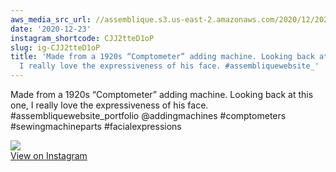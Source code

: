 ```yaml
---
aws_media_src_url: //assemblique.s3.us-east-2.amazonaws.com/2020/12/2020-12-23_20-39-17_UTC.jpg
date: '2020-12-23'
instagram_shortcode: CJJ2tteD1oP
slug: ig-CJJ2tteD1oP
title: 'Made from a 1920s “Comptometer” adding machine. Looking back at this one,
  I really love the expressiveness of his face. #assembliquewebsite_'
---
```


Made from a 1920s “Comptometer” adding machine. Looking back at this one, I really love the expressiveness of his face. #assembliquewebsite\_portfolio @addingmachines #comptometers #sewingmachineparts #facialexpressions 

![](//assemblique.s3.us-east-2.amazonaws.com/2020/12/2020-12-23_20-39-17_UTC.jpg)   
[View on Instagram](https://www.instagram.com/p/CJJ2tteD1oP/)